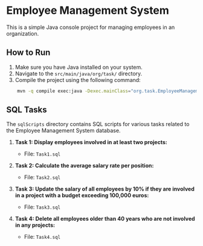 # Employee Management System

This is a simple Java console project for managing employees in an organization.

## How to Run

1. Make sure you have Java installed on your system.
2. Navigate to the `src/main/java/org/task/` directory.
3. Compile the project using the following command:

```bash
    mvn -q compile exec:java -Dexec.mainClass="org.task.EmployeeManagementSystem"
```

## SQL Tasks

The `sqlScripts` directory contains SQL scripts for various tasks related to the Employee Management System database.

1. **Task 1: Display employees involved in at least two projects:**
   - File: `Task1.sql`

2. **Task 2: Calculate the average salary rate per position:**
   - File: `Task2.sql`

3. **Task 3: Update the salary of all employees by 10% if they are involved in a project with a budget exceeding 100,000 euros:**
   - File: `Task3.sql`

4. **Task 4: Delete all employees older than 40 years who are not involved in any projects:**
   - File: `Task4.sql`

